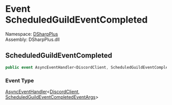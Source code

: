 # Event ScheduledGuildEventCompleted

Namespace: [DSharpPlus](DSharpPlus.md)  
Assembly: DSharpPlus.dll

## <a id="DSharpPlus_DiscordShardedClient_ScheduledGuildEventCompleted"></a>ScheduledGuildEventCompleted

```csharp
public event AsyncEventHandler<DiscordClient, ScheduledGuildEventCompletedEventArgs> ScheduledGuildEventCompleted
```

### Event Type

[AsyncEventHandler](DSharpPlus.AsyncEvents.AsyncEventHandler\-2.md)<[DiscordClient](DSharpPlus.DiscordClient.md), [ScheduledGuildEventCompletedEventArgs](DSharpPlus.EventArgs.ScheduledGuildEventCompletedEventArgs.md)\>

